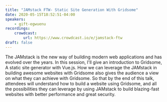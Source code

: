 ```yaml
---
title: "JAMstack FTW- Static Site Generation With Gridsome"
date: 2020-05-15T18:52:51-04:00
speakers:
    - gift-egwuenu
recordings:
    crowdcast:
        url: https://www.crowdcast.io/e/jamstack-ftw
draft: false
---
```


The JAMstack is the new way of building modern web applications and has evolved over the years. In this session, I'll give an introduction to Gridsome, A static site generator with Vue.js. How we can leverage the JAMstack in building awesome websites with Gridsome also gives the audience a view on what they can achieve with Gridsome. So that by the end of this talk, attendees will understand how to build a website using Gridsome, and all the possibilities they can leverage by using JAMstack to build blazing-fast websites with better performance and great security.